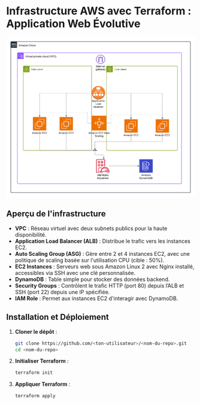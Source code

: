 # Infrastructure AWS avec Terraform : Application Web Évolutive

<div align="center">
  <img src="infra_diagram.png" alt="Description de l'image">
</div>

## Aperçu de l'infrastructure

- **VPC** : Réseau virtuel avec deux subnets publics pour la haute disponibilité.
- **Application Load Balancer (ALB)** : Distribue le trafic vers les instances EC2.
- **Auto Scaling Group (ASG)** : Gère entre 2 et 4 instances EC2, avec une politique de scaling basée sur l'utilisation CPU (cible : 50%).
- **EC2 Instances** : Serveurs web sous Amazon Linux 2 avec Nginx installé, accessibles via SSH avec une clé personnalisée.
- **DynamoDB** : Table simple pour stocker des données backend.
- **Security Groups** : Contrôlent le trafic HTTP (port 80) depuis l’ALB et SSH (port 22) depuis une IP spécifiée.
- **IAM Role** : Permet aux instances EC2 d'interagir avec DynamoDB.

## Installation et Déploiement

1. **Cloner le dépôt** :
   ```bash
   git clone https://github.com/<ton-utilisateur>/<nom-du-repo>.git
   cd <nom-du-repo>
2. **Initialiser Terraform** :
    ```bash
    terraform init

3. **Appliquer Terraform** :
     ```bash
    terraform apply
